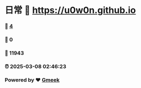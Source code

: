 # 日常 :link: https://u0w0n.github.io 
### :page_facing_up: [4](https://u0w0n.github.io/tag.html) 
### :speech_balloon: 0 
### :hibiscus: 11943 
### :alarm_clock: 2025-03-08 02:46:23 
### Powered by :heart: [Gmeek](https://github.com/Meekdai/Gmeek)
